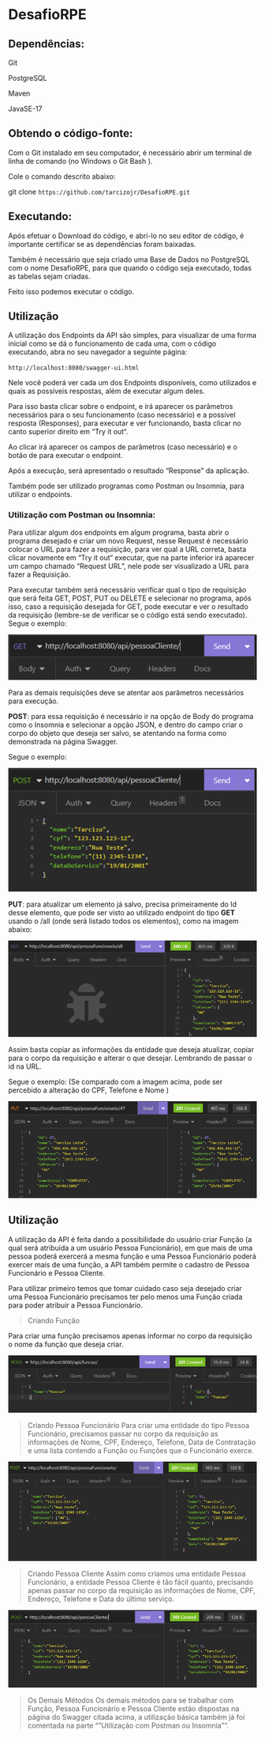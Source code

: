 # DesafioRPE

## Dependências:
Git

PostgreSQL

Maven 

JavaSE-17

## Obtendo o código-fonte:


Com o Git instalado em seu computador, é necessário abrir um terminal de linha de comando (no Windows o Git Bash ).

Cole o comando descrito abaixo:

git clone `https://github.com/tarcizojr/DesafioRPE.git`


## Executando:


Após efetuar o Download do código, e abri-lo no seu editor de código, é importante certificar se as dependências foram baixadas.

Também é necessário que seja criado uma Base de Dados no PostgreSQL com o nome DesafioRPE, para que quando o código seja executado, todas as tabelas sejam criadas.

Feito isso podemos executar o código.


## Utilização


A utilização dos Endpoints da API são simples, para visualizar de uma forma inicial como se dá o funcionamento de cada uma, com o código executando, abra no seu navegador a seguinte página:

`http://localhost:8080/swagger-ui.html`

Nele você poderá ver cada um dos Endpoints disponíveis, como utilizados e quais as possíveis respostas, além de executar algum deles.

Para isso basta clicar sobre o  endpoint, e irá aparecer os parâmetros necessários para o seu funcionamento (caso necessário) e a possível resposta (Responses), para executar e ver funcionando, basta clicar no canto superior direito em “Try it out“.

Ao clicar irá aparecer os campos de parâmetros (caso necessário) e o botão de para executar o endpoint. 

Após a execução, será apresentado o resultado “Response” da aplicação.

Também pode ser utilizado programas como Postman ou Insomnia, para utilizar o endpoints.

### Utilização com Postman ou Insomnia:

Para utilizar algum dos endpoints em algum programa, basta abrir o programa desejado e criar um novo Request, nesse Request  é necessário colocar o URL para fazer a requisição, para ver qual a URL correta, basta clicar novamente em “Try it out“ executar, que na parte inferior irá aparecer um campo chamado “Request URL”,  nele pode ser visualizado a URL para fazer a Requisição. 

Para executar também será necessário verificar qual o tipo de requisição que será feita GET, POST, PUT ou DELETE e selecionar no programa, após isso, caso a requisição desejada for GET, pode executar e ver o resultado da requisição (lembre-se de verificar se o código está sendo executado).
Segue o exemplo: 

![alt text](img/imagem1.PNG)

Para as demais requisições deve se atentar aos parâmetros necessários para execução.

**POST**: para essa requisição é necessário ir na opção de Body do programa como o Insomnia e selecionar a opção JSON, e dentro do campo criar o corpo do objeto que deseja ser salvo, se atentando na forma como demonstrada na página Swagger.

Segue o exemplo:

![alt text](img/imagem2.PNG)


**PUT**: para atualizar um elemento já salvo, precisa primeiramente do Id desse elemento, que pode ser visto ao utilizado endpoint do tipo **GET** usando o /all (onde será listado todos os elementos), como na imagem abaixo:

![alt text](img/imagem3.PNG)


Assim basta copiar as informações da entidade que deseja atualizar, copiar para o corpo da requisição e alterar o que desejar. Lembrando de passar o id na URL.

Segue o exemplo:
(Se comparado com a imagem acima, pode ser percebido a alteração do CPF, Telefone e Nome )

![alt text](img/imagem4.PNG)


## Utilização

A utilização da API é feita dando a possibilidade do usuário criar Função (a qual será atribuída a um usuário Pessoa Funcionário), em que mais de uma pessoa poderá exercerá a mesma função e uma Pessoa Funcionário poderá exercer mais de uma função, a API também permite o cadastro de Pessoa Funcionário e Pessoa Cliente.

Para utilizar primeiro temos que tomar cuidado caso seja desejado criar uma Pessoa Funcionário precisamos ter pelo menos uma Função criada para poder atribuir a Pessoa Funcionário.

> Criando Função

Para criar uma função precisamos apenas informar no corpo da requisição o nome da função que deseja criar.

![alt text](img/imagem5.PNG)


> Criando Pessoa Funcionário
Para criar uma entidade do tipo Pessoa Funcionário, precisamos passar no corpo da requisição as informações de Nome, CPF, Endereço, Telefone, Data de Contratação e uma lista contendo a Função ou Funções que o Funcionário exerce.

![alt text](img/imagem6.PNG)


> Criando Pessoa Cliente
Assim como criamos uma entidade Pessoa Funcionário, a entidade Pessoa Cliente é tão fácil quanto, precisando apenas passar no corpo da requisição as informações de Nome, CPF, Endereço, Telefone e Data do último serviço.

![alt text](img/imagem7.PNG)

> Os Demais Métodos 
Os demais métodos para se trabalhar com Função, Pessoa Funcionário e Pessoa Cliente estão dispostas na página do Swagger citada acima, a utilização básica também já foi comentada na parte “”Utilização com Postman ou Insomnia””.